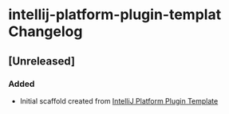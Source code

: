 <!-- Keep a Changelog guide -> https://keepachangelog.com -->

# intellij-platform-plugin-templat Changelog

## [Unreleased]
### Added
- Initial scaffold created from [IntelliJ Platform Plugin Template](https://github.com/JetBrains/intellij-platform-plugin-template)

